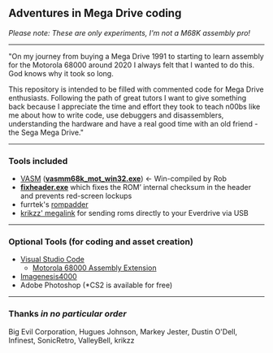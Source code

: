 ## Adventures in Mega Drive coding

_Please note: These are only experiments, I'm not a M68K assembly pro!_

---

"On my journey from buying a Mega Drive 1991 to starting to learn assembly for the Motorola 68000 around 2020 I always felt that I wanted to do this. God knows why it took so long.

This repository is intended to be filled with commented code for Mega Drive enthusiasts. Following the path of great tutors I want to give something back because I appreciate the time and effort they took to teach n00bs like me about how to write code, use debuggers and disassemblers, understanding the hardware and have a real good time with an old friend - the Sega Mega Drive."

---

### Tools included
* [VASM](http://sun.hasenbraten.de/vasm/) (**[vasmm68k_mot_win32.exe](http://www.alphatron.co.uk/vasm/)**) <- Win-compiled by Rob
* **[fixheader.exe](https://github.com/sonicretro/s2disasm/raw/master/win32/fixheader.exe)** which fixes the ROM’ internal checksum in the header and prevents red-screen lockups
* furrtek's [rompadder](http://furrtek.free.fr/noclass/neogeo/pad.c)
* [krikzz' megalink](http://krikzz.com/pub/support/mega-everdrive/pro-series/usb-tool/) for sending roms directly to your Everdrive via USB

---

### Optional Tools (for coding and asset creation)
* [Visual Studio Code](https://code.visualstudio.com/)
  * [Motorola 68000 Assembly Extension](https://marketplace.visualstudio.com/items?itemName=clcxce.motorola-68k-assembly)
* [Imagenesis4000](http://devster.monkeeh.com/sega/imagenesis/)
* Adobe Photoshop (*CS2 is available for free)

---

### Thanks _in no particular order_

Big Evil Corporation, Hugues Johnson, Markey Jester, Dustin O'Dell, Infinest, SonicRetro, ValleyBell, krikzz